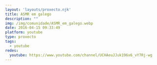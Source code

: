 ```yaml
---
layout: 'layouts/proxecto.njk'
title: ASMR em galego
description: ""
img: /img/comunidade/ASMR_em_galego.webp
date: 2016-04-15 09:33:49
platform: youtube
type: proxecto
tags:
  - youtube
redes:
  youtube: https://www.youtube.com/channel/UCHAeuJJuk196x6_vY7Rj-wg
---
```


